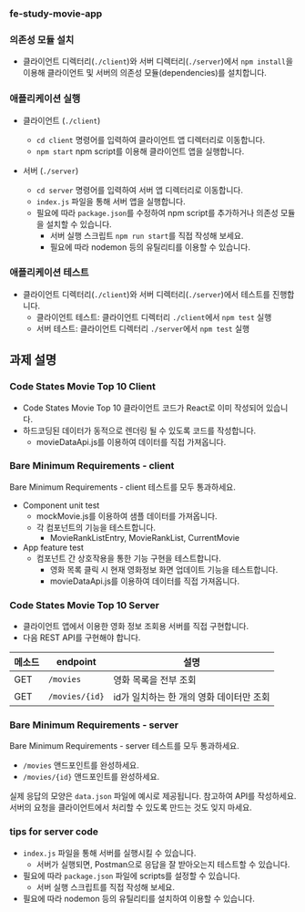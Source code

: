 ### fe-study-movie-app

### 의존성 모듈 설치

- 클라이언트 디렉터리(`./client`)와 서버 디렉터리(`./server`)에서 `npm install`을 이용해 클라이언트 및 서버의 의존성 모듈(dependencies)를 설치합니다.

### 애플리케이션 실행

- 클라이언트 (`./client`)
  - `cd client` 명령어를 입력하여 클라이언트 앱 디렉터리로 이동합니다.
  - `npm start` npm script를 이용해 클라이언트 앱을 실행합니다.

- 서버 (`./server`)
  - `cd server` 명령어를 입력하여 서버 앱 디렉터리로 이동합니다.
  - `index.js` 파일을 통해 서버 앱을 실행합니다.
  - 필요에 따라 `package.json`를 수정하여 npm script를 추가하거나 의존성 모듈을 설치할 수 있습니다.
    - 서버 실행 스크립트 `npm run start`를 직접 작성해 보세요.
    - 필요에 따라 nodemon 등의 유틸리티를 이용할 수 있습니다.

### 애플리케이션 테스트

- 클라이언트 디렉터리(`./client`)와 서버 디렉터리(`./server`)에서 테스트를 진행합니다.
  - 클라이언트 테스트: 클라이언트 디렉터리 `./client`에서 `npm test` 실행
  - 서버 테스트: 클라이언트 디렉터리 `./server`에서 `npm test` 실행

## 과제 설명

### Code States Movie Top 10 Client

- Code States Movie Top 10 클라이언트 코드가 React로 이미 작성되어 있습니다.
- 하드코딩된 데이터가 동적으로 렌더링 될 수 있도록 코드를 작성합니다.
  - movieDataApi.js를 이용하여 데이터를 직접 가져옵니다.

### Bare Minimum Requirements - client

Bare Minimum Requirements - client 테스트를 모두 통과하세요.

- Component unit test
  - mockMovie.js를 이용하여 샘플 데이터를 가져옵니다.
  - 각 컴포넌트의 기능을 테스트합니다.
    - MovieRankListEntry, MovieRankList, CurrentMovie
- App feature test
  - 컴포넌트 간 상호작용을 통한 기능 구현을 테스트합니다.
    - 영화 목록 클릭 시 현재 영화정보 화면 업데이트 기능을 테스트합니다.
    - movieDataApi.js를 이용하여 데이터를 직접 가져옵니다.


### Code States Movie Top 10 Server

- 클라이언트 앱에서 이용한 영화 정보 조회용 서버를 직접 구현합니다.
- 다음 REST API를 구현해야 합니다.

| 메소드    | endpoint          | 설명                            |
| ------- | ----------------- | ------------------------------ |
| GET     | `/movies`         | 영화 목록을 전부 조회               |
| GET     | `/movies/{id}`    | id가 일치하는 한 개의 영화 데이터만 조회 |

### Bare Minimum Requirements - server

Bare Minimum Requirements - server 테스트를 모두 통과하세요.

- `/movies` 앤드포인트를 완성하세요.
- `/movies/{id}` 앤드포인트를 완성하세요.

실제 응답의 모양은 `data.json` 파일에 예시로 제공됩니다. 참고하여 API를 작성하세요.
서버의 요청을 클라이언트에서 처리할 수 있도록 만드는 것도 잊지 마세요.

### tips for server code

- `index.js` 파일을 통해 서버를 실행시킬 수 있습니다.
  - 서버가 실행되면, Postman으로 응답을 잘 받아오는지 테스트할 수 있습니다.
- 필요에 따라 `package.json` 파일에 scripts를 설정할 수 있습니다.
  - 서버 실행 스크립트를 직접 작성해 보세요.
- 필요에 따라 nodemon 등의 유틸리티를 설치하여 이용할 수 있습니다.